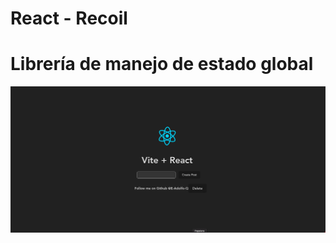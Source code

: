 # React - Recoil

# Librería de manejo de estado global

![](https://github.com/E-Adolfo-Q/react-recoilstatemanager/blob/master/captura.png)
